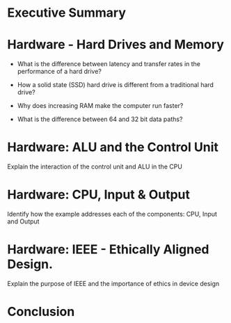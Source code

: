 # Executive Summary

# Hardware - Hard Drives and Memory

* What is the difference between latency and transfer rates in the performance of a hard drive?

* How a solid state (SSD) hard drive is different from a traditional hard drive?

* Why does increasing RAM make the computer run faster?

* What is the difference between 64 and 32 bit data paths?

# Hardware: ALU and the Control Unit 
Explain the interaction of the control unit and ALU in the CPU 

# Hardware: CPU, Input & Output 
Identify how the example addresses each of the components: CPU, Input and Output 

# Hardware: IEEE - Ethically Aligned Design. 
Explain the purpose of IEEE and the importance of ethics in device design 

# Conclusion
